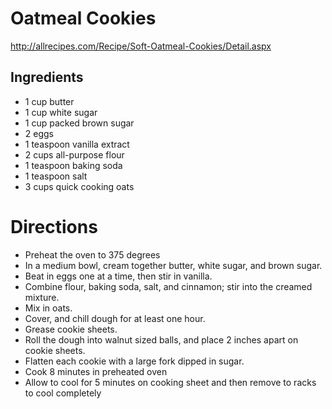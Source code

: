 # Oatmeal Cookies
http://allrecipes.com/Recipe/Soft-Oatmeal-Cookies/Detail.aspx

## Ingredients
* 1 cup butter
* 1 cup white sugar
* 1 cup packed brown sugar
* 2 eggs
* 1 teaspoon vanilla extract
* 2 cups all-purpose flour
* 1 teaspoon baking soda
* 1 teaspoon salt
* 3 cups quick cooking oats

# Directions
* Preheat the oven to 375 degrees
* In a medium bowl, cream together butter, white sugar, and brown sugar.
* Beat in eggs one at a time, then stir in vanilla.
* Combine flour, baking soda, salt, and cinnamon; stir into the creamed mixture.
* Mix in oats.
* Cover, and chill dough for at least one hour.
* Grease cookie sheets.
* Roll the dough into walnut sized balls, and place 2 inches apart on cookie sheets.
* Flatten each cookie with a large fork dipped in sugar.
* Cook 8 minutes in preheated oven
* Allow to cool for 5 minutes on cooking sheet and then remove to racks to cool completely
